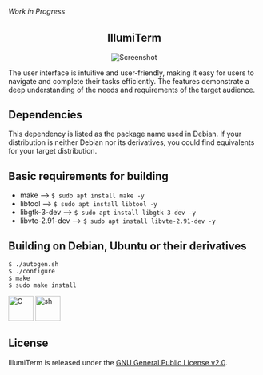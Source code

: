 ###### Work in Progress 

<h2 align="center">IllumiTerm</h2>

<p align="center">
  <img src="https://github.com/IllumiTerm/illumiterm/assets/69394316/8382e2d0-c62d-4f48-aba4-5008b8bd96f1" alt="Screenshot">
</p>

The user interface is intuitive and user-friendly, making it easy for users to navigate and complete their tasks efficiently. The features demonstrate a deep understanding of the needs and requirements of the target audience.

## Dependencies

This dependency is listed as the package name used in Debian. If your distribution is neither Debian nor its derivatives, you could find equivalents for your target distribution.

## Basic requirements for building

* make --> `$ sudo apt install make -y`  
* libtool --> `$ sudo apt install libtool -y`  
* libgtk-3-dev --> `$ sudo apt install libgtk-3-dev -y`  
* libvte-2.91-dev --> `$ sudo apt install libvte-2.91-dev -y`  

## Building on Debian, Ubuntu or their derivatives

```
$ ./autogen.sh  
$ ./configure 
$ make
$ sudo make install 
```
<img src="https://user-images.githubusercontent.com/69394316/229928414-12a215e7-931f-4bd9-93fd-0171607b7823.png" alt="C" width="50" height="50" />  <img src="https://user-images.githubusercontent.com/69394316/229933791-e856ec96-de62-4784-8df2-a1eb6f033811.png" alt="sh" width="50" height="50" /> 

## License

IllumiTerm is released under the [GNU General Public License v2.0].

[GNU General Public License v2.0]: https://github.com/IllumiTerm/illumiterm/blob/main/COPYING

